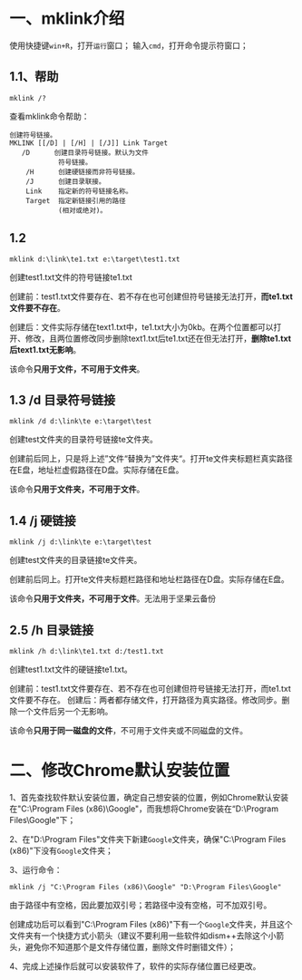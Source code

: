 # 一、mklink介绍

使用快捷键`win+R`，打开`运行`窗口；
输入`cmd`，打开命令提示符窗口；

## 1.1、帮助

```
mklink /?
```


查看mklink命令帮助：

    创建符号链接。
    MKLINK [[/D] | [/H] | [/J]] Link Target
       /D      创建目录符号链接。默认为文件
                符号链接。
        /H      创建硬链接而非符号链接。
        /J      创建目录联接。
        Link    指定新的符号链接名称。
        Target  指定新链接引用的路径
                (相对或绝对)。

## 1.2

```
mklink d:\link\te1.txt e:\target\test1.txt
```

创建test1.txt文件的符号链接te1.txt

创建前：test1.txt文件要存在、若不存在也可创建但符号链接无法打开，**而te1.txt文件要不存在**。

创建后：文件实际存储在text1.txt中，te1.txt大小为0kb。在两个位置都可以打开、修改，且两位置修改同步删除text1.txt后te1.txt还在但无法打开，**删除te1.txt后text1.txt无影响**。

该命令**只用于文件，不可用于文件夹**。

## 1.3 /d 目录符号链接

```
mklink /d d:\link\te e:\target\test
```

创建test文件夹的目录符号链接te文件夹。

创建前后同上，只是将上述”文件“替换为”文件夹“。打开te文件夹标题栏真实路径在E盘，地址栏虚假路径在D盘。实际存储在E盘。

该命令**只用于文件夹，不可用于文件**。

## 1.4 /j 硬链接

```
mklink /j d:\link\te e:\target\test
```

创建test文件夹的目录链接te文件夹。

创建前后同上。打开te文件夹标题栏路径和地址栏路径在D盘。实际存储在E盘。

该命令**只用于文件夹，不可用于文件**。无法用于坚果云备份

## 2.5 /h 目录链接

```
mklink /h d:\link\te1.txt d:/test1.txt
```

创建test1.txt文件的硬链接te1.txt。

创建前：test1.txt文件要存在、若不存在也可创建但符号链接无法打开，而te1.txt文件要不存在。
创建后：两者都存储文件，打开路径为真实路径。修改同步。删除一个文件后另一个无影响。

该命令**只用于同一磁盘的文件**，不可用于文件夹或不同磁盘的文件。

# 二、修改Chrome默认安装位置

1、首先查找软件默认安装位置，确定自己想安装的位置，例如Chrome默认安装在"C:\Program Files (x86)\Google"，而我想将Chrome安装在“D:\Program Files\Google"下；

2、在"D:\Program Files"文件夹下新建`Google`文件夹，确保"C:\Program Files (x86)"下没有`Google`文件夹；

3、运行命令：

```
mklink /j "C:\Program Files (x86)\Google" "D:\Program Files\Google"
```

由于路径中有空格，因此要加双引号；若路径中没有空格，可不加双引号。

创建成功后可以看到"C:\Program Files (x86)"下有一个`Google`文件夹，并且这个文件夹有一个快捷方式小箭头（建议不要利用一些软件如dism++去除这个小箭头，避免你不知道那个是文件存储位置，删除文件时删错文件）；

4、完成上述操作后就可以安装软件了，软件的实际存储位置已经更改。